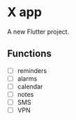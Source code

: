 # X app

A new Flutter project.

## Functions
- [ ]  reminders
- [ ]  alarms
- [ ]  calendar
- [ ]  notes
- [ ]  SMS
- [ ]  VPN
